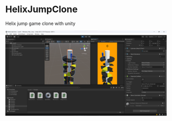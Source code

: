# HelixJumpClone
Helix jump game clone with unity

![Project image](https://github.com/ahmettopak/HelixJumpClone/blob/main/HelixJumpClone.png)
